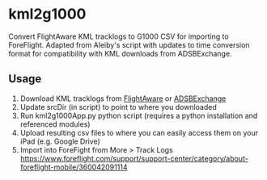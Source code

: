 # kml2g1000
Convert FlightAware KML tracklogs to G1000 CSV for importing to ForeFlight. Adapted from Aleiby's script with updates to time conversion format for compatibility with KML downloads from ADSBExchange.

## Usage
1. Download KML tracklogs from [FlightAware](https://www.flightaware.com) or [ADSBExchange]([https://www.flightaware.com](https://www.adsbexchange.com))
2. Update srcDir (in script) to point to where you downloaded
3. Run kml2g1000App.py python script (requires a python installation and referenced modules)
4. Upload resulting csv files to where you can easily access them on your iPad (e.g. Google Drive)
5. Import into ForeFight from More > Track Logs https://www.foreflight.com/support/support-center/category/about-foreflight-mobile/360042091114
